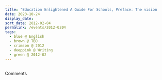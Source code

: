 ```yaml
---
title: "Education Enlightened A Guide For Schools, Preface: The vision of the Founder of Sahaja Education, Her Holiness Śhrī Mātājī Nirmalā Devī"
date: 2023-10-24
display_date: 
sort_date: 2012-02-04
permalink: /events/2012-0204
tags:
  - blue @ English
  - brown @ TBD
  - crimson @ 2012
  - deeppink @ Writing
  - green @ 2012-02
---
```


<br>

<wave-list>
  <list-title color="green" width="75">Comments</list-title>
  <list-item color="BlanchedAlmond"  width="200"></list-item>
  <list-item color="Lavender"></list-item>
  <list-item color="BlanchedAlmond"></list-item>
</wave-list>